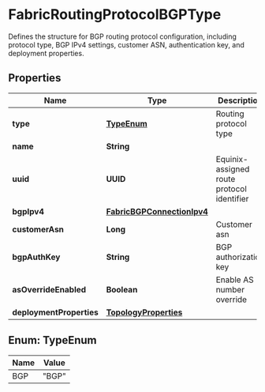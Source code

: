 

# FabricRoutingProtocolBGPType

Defines the structure for BGP routing protocol configuration, including protocol type, BGP IPv4 settings, customer ASN, authentication key, and deployment properties. 

## Properties

| Name | Type | Description | Notes |
|------------ | ------------- | ------------- | -------------|
|**type** | [**TypeEnum**](#TypeEnum) | Routing protocol type |  |
|**name** | **String** |  |  [optional] |
|**uuid** | **UUID** | Equinix-assigned route protocol identifier |  [optional] |
|**bgpIpv4** | [**FabricBGPConnectionIpv4**](FabricBGPConnectionIpv4.md) |  |  |
|**customerAsn** | **Long** | Customer asn |  |
|**bgpAuthKey** | **String** | BGP authorization key |  |
|**asOverrideEnabled** | **Boolean** | Enable AS number override |  [optional] |
|**deploymentProperties** | [**TopologyProperties**](TopologyProperties.md) |  |  [optional] |



## Enum: TypeEnum

| Name | Value |
|---- | -----|
| BGP | &quot;BGP&quot; |



